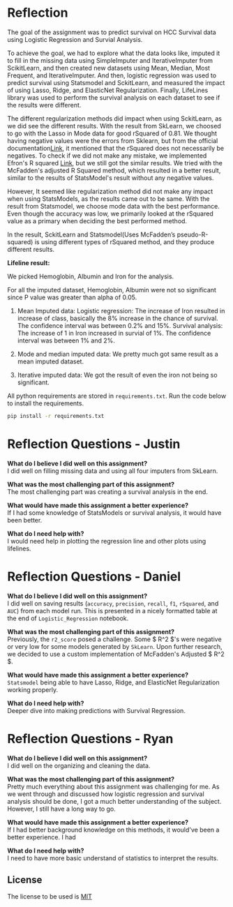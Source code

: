 # Reflection
The goal of the assignment was to predict survival on HCC Survival data using Logistic Regression and Survial Analysis. 

To achieve the goal, we had to explore what the data looks like, imputed it to fill in the missing data using SimpleImputer and IterativeImputer from ScikitLearn, and then created new datasets using Mean, Median, Most Frequent, and IterativeImputer. And then, logistic regression was used to predict survival using Statsmodel and SckitLearn, and measured the impact of using Lasso, Ridge, and ElasticNet Regularization. Finally, LifeLines library was used to perform the survival analysis on each dataset to see if the results were different.

The different regularization methods did impact when using SckitLearn, as we did see the different results. With the result from SkLearn, we choosed to go with the Lasso in Mode data for good rSquared of 0.81. We thought having negative values were the errors from Sklearn, but from the official documentation[Link](https://scikit-learn.org/stable/modules/generated/sklearn.metrics.r2_score.html), it mentioned that the rSquared does not necessarily be negatives. To check if we did not make any mistake, we implemented Efron's R squared [Link](https://thestatsgeek.com/2014/02/08/r-squared-in-logistic-regression/), but we still got the similar results. We tried with the McFadden's adjusted R Squared method, which resulted in a better result, similar to the results of StatsModel's result without any negative values.

However, It seemed like regularization method did not make any impact when using StatsModels, as the results came out to be same. With the result from Statsmodel, we choose mode data with the best performance. Even though the accuracy was low, we primarily looked at the rSquared value as a primary when deciding the best performed method.

In the result, SckitLearn and Statsmodel(Uses McFadden’s pseudo-R-squared) is using different types of rSquared method, and they produce different results.

__Lifeline result:__

We picked Hemoglobin, Albumin and Iron for the analysis.

For all the imputed dataset, Hemoglobin, Albumin were not so significant since P value was greater than alpha of 0.05.

1. Mean Imputed data:
Logistic regression: The increase of Iron resulted in increase of class, basically the 8% increase in the chance of survival. The confidence interval was between 0.2% and 15%. Survival analysis: The increase of 1 in Iron increased in survial of 1%. The confidence interval was between 1% and 2%.

2. Mode and median imputed data: 
We pretty much got same result as a mean imputed dataset.

3. Iterative imputed data: 
We got the result of even the iron not being so significant. 


All python requirements are stored in `requirements.txt`. Run the code below to install the requirements.

```bash
pip install -r requirements.txt
```

# Reflection Questions - Justin
**What do I believe I did well on this assignment?**  
I did well on filling missing data and using all four imputers from SkLearn.

**What was the most challenging part of this assignment?**  
The most challenging part was creating a survival analysis in the end.

**What would have made this assignment a better experience?**  
If I had some knowledge of StatsModels or survival analysis, it would have been better.

**What do I need help with?**  
I would need help in plotting the regression line and other plots using lifelines.


# Reflection Questions - Daniel
**What do I believe I did well on this assignment?**  
I did well on saving results (`accuracy`, `precision`, `recall`, `f1`, `rSquared`, and `AUC`) from each model run. This is presented in a nicely formatted table at the end of `Logistic_Regression` notebook.  

**What was the most challenging part of this assignment?**  
Previously, the `r2_score` posed a challenge. Some $ R^2 $'s were negative or very low for some models generated by `SkLearn`. Upon further research, we decided to use a custom implementation of McFadden's Adjusted $ R^2 $.

**What would have made this assignment a better experience?**  
`Statsmodel` being able to have Lasso, Ridge, and ElasticNet Regularization working properly.

**What do I need help with?**   
Deeper dive into making predictions with Survival Regression.


# Reflection Questions - Ryan
**What do I believe I did well on this assignment?**  
I did well on the organizing and cleaning the data.

**What was the most challenging part of this assignment?**  
Pretty much everything about this assignment was challenging for me. As we went through and discussed how logistic regression and survival analysis should be done, I got a much better understanding of the subject. However, I still have a long way to go.

**What would have made this assignment a better experience?**  
If I had better background knowledge on this methods, it would've been a better experience. I had 

**What do I need help with?**  
I need to have more basic understand of statistics to interpret the results.

## License

The license to be used is [MIT](https://choosealicense.com/licenses/mit/)